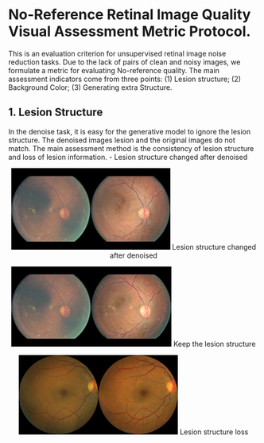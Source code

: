 No-Reference Retinal Image Quality Visual Assessment Metric Protocol.
==========================
This is an evaluation criterion for unsupervised retinal image noise reduction tasks. Due to the lack of pairs of clean and noisy images, we formulate a metric for evaluating No-reference quality.
The main assessment indicators come from three points: (1) Lesion structure; (2) Background Color; (3) Generating extra Structure.

## 1. Lesion Structure
In the denoise task, it is easy for the generative model to ignore the lesion structure. The denoised images lesion and the original images do not match. The main assessment method is the consistency of lesion structure and loss of lesion information.
              -      Lesion structure changed after denoised  
<p align="center">
  <img src="IMG/lesion_structure1.png"/>  
  Lesion structure changed after denoised  
</p>
<p align="center">
  <img src="IMG/lesion_structure2.png"/>
  Keep the lesion structure
</p>
<p align="center">
  <img src="IMG/lesion_structure3.png"/>
  Lesion structure loss
</p>
